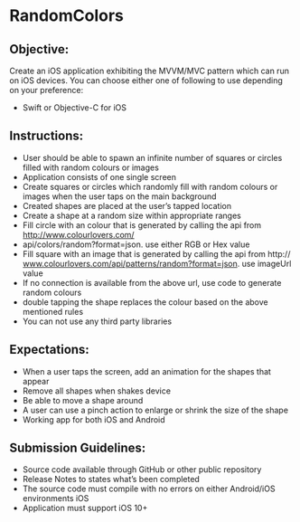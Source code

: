 # RandomColors

## Objective:
Create an iOS application exhibiting the MVVM/MVC pattern which can run on iOS devices.
You can choose either one of following to use depending on your preference:
* Swift or Objective-C for iOS

## Instructions:
* User should be able to spawn an infinite number of squares or circles filled with random colours or images
* Application consists of one single screen
* Create squares or circles which randomly fill with random colours or images when the user taps on the main background
* Created shapes are placed at the user’s tapped location
* Create a shape at a random size within appropriate ranges
* Fill circle with an colour that is generated by calling the api from http://www.colourlovers.com/
* api/colors/random?format=json. use either RGB or Hex value
* Fill square with an image that is generated by calling the api from http:// www.colourlovers.com/api/patterns/random?format=json. use imageUrl value
* If no connection is available from the above url, use code to generate random colours
* double tapping the shape replaces the colour based on the above mentioned rules
* You can not use any third party libraries

## Expectations:
* When a user taps the screen, add an animation for the shapes that appear
* Remove all shapes when shakes device
* Be able to move a shape around
* A user can use a pinch action to enlarge or shrink the size of the shape
* Working app for both iOS and Android


## Submission Guidelines:
* Source code available through GitHub or other public repository
* Release Notes to states what’s been completed
* The source code must compile with no errors on either Android/iOS environments iOS 
* Application must support iOS 10+
